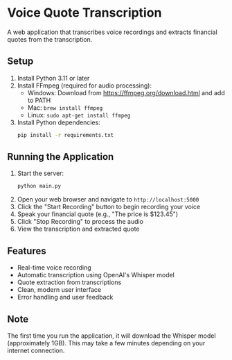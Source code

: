 # Voice Quote Transcription

A web application that transcribes voice recordings and extracts financial quotes from the transcription.

## Setup

1. Install Python 3.11 or later
2. Install FFmpeg (required for audio processing):
   - Windows: Download from https://ffmpeg.org/download.html and add to PATH
   - Mac: `brew install ffmpeg`
   - Linux: `sudo apt-get install ffmpeg`
3. Install Python dependencies:
   ```bash
   pip install -r requirements.txt
   ```

## Running the Application

1. Start the server:
   ```bash
   python main.py
   ```
2. Open your web browser and navigate to `http://localhost:5000`
3. Click the "Start Recording" button to begin recording your voice
4. Speak your financial quote (e.g., "The price is $123.45")
5. Click "Stop Recording" to process the audio
6. View the transcription and extracted quote

## Features

- Real-time voice recording
- Automatic transcription using OpenAI's Whisper model
- Quote extraction from transcriptions
- Clean, modern user interface
- Error handling and user feedback

## Note

The first time you run the application, it will download the Whisper model (approximately 1GB). This may take a few minutes depending on your internet connection. 